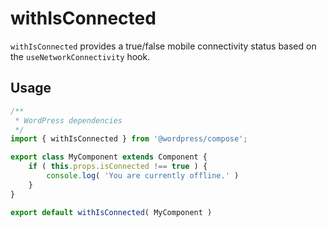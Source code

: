 # withIsConnected

`withIsConnected` provides a true/false mobile connectivity status based on the `useNetworkConnectivity` hook.

## Usage

```jsx
/**
 * WordPress dependencies
 */
import { withIsConnected } from '@wordpress/compose';

export class MyComponent extends Component {
	if ( this.props.isConnected !== true ) {
		console.log( 'You are currently offline.' )
	}
}

export default withIsConnected( MyComponent )
```
